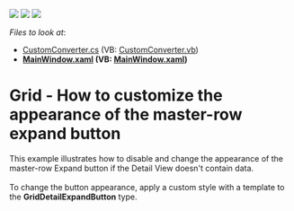 <!-- default badges list -->
![](https://img.shields.io/endpoint?url=https://codecentral.devexpress.com/api/v1/VersionRange/128647736/16.2.4%2B)
[![](https://img.shields.io/badge/Open_in_DevExpress_Support_Center-FF7200?style=flat-square&logo=DevExpress&logoColor=white)](https://supportcenter.devexpress.com/ticket/details/E4237)
[![](https://img.shields.io/badge/📖_How_to_use_DevExpress_Examples-e9f6fc?style=flat-square)](https://docs.devexpress.com/GeneralInformation/403183)
<!-- default badges end -->
<!-- default file list -->
*Files to look at*:

* [CustomConverter.cs](./CS/MasterExpandButtonDisabling/CustomConverter.cs) (VB: [CustomConverter.vb](./VB/MasterExpandButtonDisabling/CustomConverter.vb))
* **[MainWindow.xaml](./CS/MasterExpandButtonDisabling/MainWindow.xaml) (VB: [MainWindow.xaml](./VB/MasterExpandButtonDisabling/MainWindow.xaml))**
<!-- default file list end -->
# Grid - How to customize the appearance of the master-row expand button


<p>This example illustrates how to disable and change the appearance of the master-row Expand button if the Detail View doesn't contain data.<br><br>To change the button appearance, apply a custom style with a template to the <strong>GridDetailExpandButton</strong> type.</p>

<br/>



